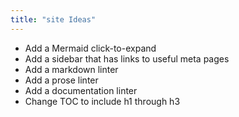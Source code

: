 ```yaml
---
title: "site Ideas"
---
```


- Add a Mermaid click-to-expand
- Add a sidebar that has links to useful meta pages
- Add a markdown linter
- Add a prose linter
- Add a documentation linter
- Change TOC to include h1 through h3
